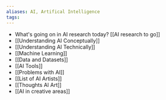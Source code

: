 ```yaml
---
aliases: AI, Artifical Intelligence
tags: 
---
```


- What's going on in AI research today? [[AI research to go]]
- [[Understanding AI Conceptually]]
- [[Understanding AI Technically]]
- [[Machine Learning]]
- [[Data and Datasets]]
- [[AI Tools]]
- [[Problems with AI]]
- [[List of AI Artists]]
- [[Thoughts AI Art]]
- [[AI in creative areas]]

